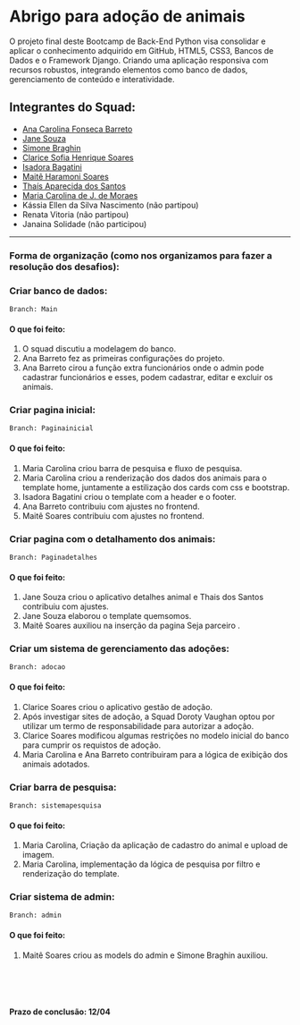 # Abrigo para adoção de animais

O projeto final deste Bootcamp de Back-End Python visa consolidar e aplicar o conhecimento adquirido em GitHub, HTML5, CSS3, Bancos de Dados e o Framework Django. Criando uma aplicação responsiva com recursos robustos, integrando elementos como banco de dados, gerenciamento de conteúdo e interatividade.

## Integrantes do Squad:

- [Ana Carolina Fonseca Barreto](https://github.com/anafbarreto)
- [Jane Souza](https://github.com/janessf)
- [Simone Braghin](https://github.com/SimoneBraghin)
- [Clarice Sofia Henrique Soares](https://github.com/claricesoares)
- [Isadora Bagatini](https://github.com/IsahBag)
- [Maitê Haramoni Soares](https://github.com/maiharamoni)
- [Thaís Aparecida dos Santos](https://github.com/ThaisAp10)
- [Maria Carolina de J. de Moraes](https://github.com/CarolinaSanches24)
- Kássia Ellen da Silva Nascimento (não partipou)
- Renata Vitoria (não partipou)
- Janaina Solidade (não participou)

---

### Forma de organização (como nos organizamos para fazer a resolução dos desafios):

### Criar banco de dados:

    Branch: Main

#### O que foi feito:

1. O squad discutiu a modelagem do banco.
2. Ana Barreto fez as primeiras configurações do projeto.
3. Ana Barreto cirou a função extra funcionários onde o admin pode cadastrar funcionários e esses, podem cadastrar, editar e excluir os animais.

### Criar pagina inicial:

    Branch: Paginainicial

#### O que foi feito:

1. Maria Carolina criou barra de pesquisa e fluxo de pesquisa.
2. Maria Carolina criou a renderização dos dados dos animais para o template home, juntamente a estilização dos cards com css e bootstrap.
3. Isadora Bagatini criou o template com a header e o footer.
4. Ana Barreto contribuiu com ajustes no frontend.
5. Maitê Soares contribuiu com ajustes no frontend.

### Criar pagina com o detalhamento dos animais:

    Branch: Paginadetalhes

#### O que foi feito:

1. Jane Souza criou o aplicativo detalhes animal e Thais dos Santos contribuiu com ajustes.
2. Jane Souza elaborou o template quemsomos.
3. Maitê Soares auxiliou na inserção da pagina Seja parceiro .

### Criar um sistema de gerenciamento das adoções:

    Branch: adocao

#### O que foi feito:

1. Clarice Soares criou o aplicativo gestão de adoção.
2. Após investigar sites de adoção, a Squad Doroty Vaughan optou por utilizar um termo de responsabilidade para autorizar a adoção.
3. Clarice Soares modificou algumas restrições no modelo inicial do banco para cumprir os requistos de adoção.
4. Maria Carolina e Ana Barreto contribuiram para a lógica de exibição dos animais adotados.

### Criar barra de pesquisa:

    Branch: sistemapesquisa

#### O que foi feito:

1. Maria Carolina, Criação da aplicação de cadastro do animal e upload de imagem.
2. Maria Carolina, implementação da lógica de pesquisa por filtro e renderização do template. 

### Criar sistema de admin:

    Branch: admin

#### O que foi feito:

1. Maitê Soares criou as models do admin e Simone Braghin auxiliou.

<br><br><br>

#### Prazo de conclusão: 12/04
